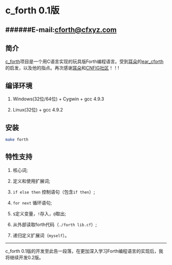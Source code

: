 c_forth 0.1版
====================

######E-mail:cforth@cfxyz.com
--------------------

## 简介

[c_forth](https://github.com/cforth/c_forth)项目是一个用C语言实现的玩具版Forth编程语言。受到[耳朵](https://github.com/earforth)的[ear_cforth](https://github.com/earforth/ear-cforth)的启发，以及他的指点。再次感谢[耳朵](https://github.com/earforth)和[CNFIG社区](https://github.com/CNFIG)！！!

## 编译环境

1. Windows(32位/64位) + Cygwin + gcc 4.9.3

2. Linux(32位) + gcc 4.9.2

## 安装

```bash
make forth
```

## 特性支持

1. 核心词;

2. 定义和使用扩展词;

3. `if else then` 控制语句（包含`if then`）;

4. `for next` 循环语句;

5. `$`定义变量，`!`存入，`@`取出;

6. 从外部读取forth代码（`./forth lib.cf`）;

7. 递归定义扩展词（`myself`）。

--------------------

c_forth 0.1版的开发至此告一段落，在更加深入学习Forth编程语言的实现后，我将继续开发0.2版。